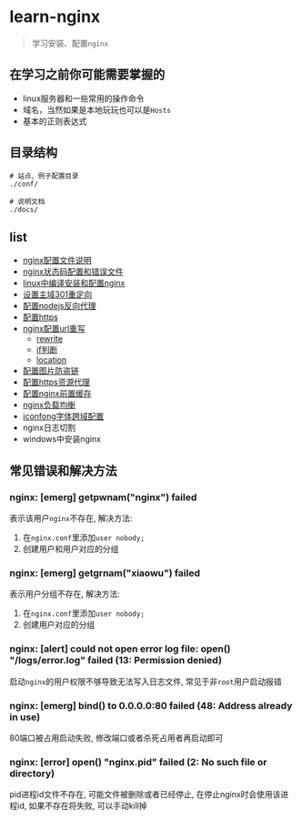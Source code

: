 # learn-nginx

> 学习安装、配置`nginx`

## 在学习之前你可能需要掌握的

* linux服务器和一些常用的操作命令
* 域名，当然如果是本地玩玩也可以是`Hosts`
* 基本的正则表达式

## 目录结构

```
# 站点、例子配置目录
./conf/

# 说明文档
./docs/
```

## list

* [nginx配置文件说明](docs/conf.md)
* [nginx状态码配置和错误文件](docs/status.md)
* [linux中编译安装和配置nginx](https://xuexb.com/html/linuxzhong-bian-yi-an-zhuang-he-pei-zhi-nginx.html)
* [设置主域301重定向](docs/domain.md)
* [配置nodejs反向代理](docs/nodejs-proxy.md)
* [配置https](docs/https.md)
* [nginx配置url重写](docs/url.md)
    * [rewrite](docs/url.md#rewrite)
    * [if判断](docs/url.md#if判断)
    * [location](docs/url.md#location)
* [配置图片防盗链](docs/invalid_referer.md)
* [配置https资源代理](docs/proxy.md)
* [配置nginx前置缓存](docs/cache.md)
* [nginx负载均衡](docs/upstream.md)
* [iconfong字体跨域配置](docs/iconfont.md)
* nginx日志切割
* windows中安装nginx

## 常见错误和解决方法

### nginx: [emerg] getpwnam("nginx") failed

表示该用户`nginx`不存在, 解决方法:

1. 在`nginx.conf`里添加`user nobody;`
2. 创建用户和用户对应的分组


### nginx: [emerg] getgrnam("xiaowu") failed

表示用户分组不存在, 解决方法:

1. 在`nginx.conf`里添加`user nobody;`
2. 创建用户对应的分组

### nginx: [alert] could not open error log file: open() "/logs/error.log" failed (13: Permission denied)

启动`nginx`的用户权限不够导致无法写入日志文件, 常见于非`root`用户启动报错

### nginx: [emerg] bind() to 0.0.0.0:80 failed (48: Address already in use)

80端口被占用启动失败, 修改端口或者杀死占用者再启动即可

### nginx: [error] open() "nginx.pid" failed (2: No such file or directory)

pid进程id文件不存在, 可能文件被删除或者已经停止, 在停止nginx时会使用该进程id, 如果不存在将失败, 可以手动kill掉

